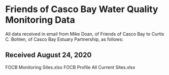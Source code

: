 # Friends of Casco Bay Water Quality Monitoring Data

All data received in email from Mike Doan, of Friends of Casco Bay to Curtis C. Bohlen, of Casco Bay Estuary Partnership, as follows:

## Received August 24, 2020
FOCB Monitoring Sites.xlsx
FOCB Profile All Current Sites.xlsx





